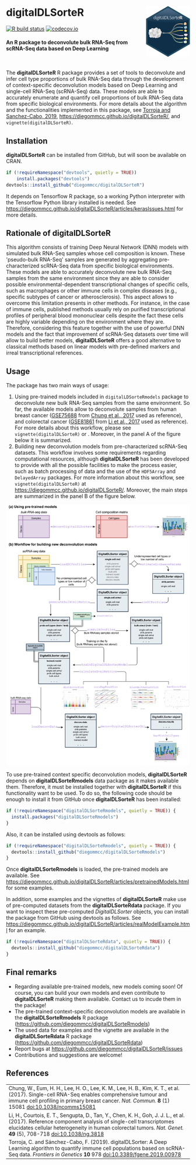 # **digitalDLSorteR** <img src="man/figures/logo.png" align="right" width="120"/>

[![R build status](https://github.com/diegommcc/digitalDLsorteR/workflows/R-CMD-check-bioc/badge.svg)](https://github.com/diegommcc/digitalDLsorteR/actions) 
[![codecov.io](https://codecov.io/github/diegommcc/digitalDLSorteR/coverage.svg?branch=master)](https://app.codecov.io/gh/diegommcc/digitalDLSorteR)


<div style="text-align:left">
<span>
<h4>An R package to deconvolute bulk RNA-Seq from scRNA-Seq data based on Deep Learning</h4></span>
</div>

<br>

The **digitalDLSorteR** R package provides a set of tools to deconvolute and infer cell type proportions of bulk RNA-Seq data through the development of context-specific deconvolution models based on Deep Learning and single-cell RNA-Seq (scRNA-Seq) data. These models are able to accurately enumerate and quantify cell proportions of bulk RNA-Seq data from specific biological environments. For more details about the algorithm and the functionalities implemented in this package, see [Torroja and Sanchez-Cabo, 2019](https://www.frontiersin.org/articles/10.3389/fgene.2019.00978/full), <https://diegommcc.github.io/digitalDLSorteR/>, and `vignette(digitalDLSorteR)`.

## Installation

**digitalDLSorteR** can be installed from GitHub, but will soon be available on CRAN.

```r
if (!requireNamespace("devtools", quietly = TRUE))
    install.packages("devtools")
devtools::install_github("diegommcc/digitalDLSorteR")
```

It depends on Tensorflow R package, so a working Python interpreter with the Tensorflow Python library installed is needed. See <https://diegommcc.github.io/digitalDLSorteR/articles/kerasIssues.html> for more details.


## Rationale of **digitalDLSorteR**

This algorithm consists of training Deep Neural Network (DNN) models with simulated bulk RNA-Seq samples whose cell composition is known. These 'pseudo-bulk RNA-Seq' samples are generated by aggregating pre-characterized scRNA-Seq data from specific biological environments. These models are able to accurately deconvolute new bulk RNA-Seq samples from the same environment since they are able to consider possible environmental-dependent transcriptional changes of specific cells, such as macrophages or other immune cells in complex diseases (e.g., specific subtypes of cancer or atherosclerosis). This aspect allows to overcome this limitation presents in other methods. For instance, in the case of immune cells, published methods usually rely on purified transcriptional profiles of peripheral blood mononuclear cells despite the fact these cells are highly variable depending on the environment where they are. Therefore, considering this feature together with the use of powerful DNN models and the fact that improvement of scRNA-Seq datasets over time will allow to build better models, **digitalDLSorteR** offers a good alternative to classical methods based on linear models with pre-defined markers and irreal transcriptional references.

## Usage

The package has two main ways of usage:

1. Using pre-trained models included in `digitalLDSorteRmodels` package to deconvolute new bulk RNA-Seq samples from the same environment. So far, the available models allow to deconvolute samples from human breast cancer ([GSE75688](https://www.ncbi.nlm.nih.gov/geo/query/acc.cgi?acc=GSE75688) from [Chung et al., 2017](https://www.nature.com/articles/ncomms15081) used as reference), and colorectal cancer ([GSE81861](https://www.ncbi.nlm.nih.gov/geo/query/acc.cgi?acc=GSE81861) from [Li et al., 2017](https://www.nature.com/articles/ng.3818) used as reference). For more details about this workflow, please see `vignette(digitalDLSorteR)` or . Moreover, in the panel A of the figure below it is summarized.
2. Building new deconvolution models from pre-characterized scRNA-Seq datasets. This workflow involves some requirements regarding computational resources, although **digitalDLSorteR** has been developed to provide with all the possible facilities to make the process easier, such as batch processing of data and the use of the `HDF5Array` and `DelayedArray` packages. For more information about this workflow, see `vignette(digitalDLSorteR)` at <https://diegommcc.github.io/digitalDLSorteR/>. Moreover, the main steps are summarized in the panel B of the figure below.

<img src="man/figures/workflow_readme.png"/>

To use pre-trained context specific deconvolution models, **digitalDLSorteR** depends on **digitalDLSorteRmodels** data package as it makes available them. Therefore, it must be installed together with **digitalDLSorteR** if this functionality want to be used. To do so, the following code should be enough to install it from GitHub once **digitalDLSorteR** has been installed:

```r
if (!requireNamespace("digitalDLSorteRmodels", quietly = TRUE)) {
  install.packages("digitalDLSorteRmodels")
}
```

Also, it can be installed using devtools as follows:

```r
if (!requireNamespace("digitalDLSorteRmodels", quietly = TRUE)) {
  devtools::install_github("diegommcc/digitalDLSorteRmodels")
}
```

Once **digitalDLSorteRmodels** is loaded, the pre-trained models are available. See <https://diegommcc.github.io/digitalDLSorteR/articles/pretrainedModels.html> for some examples.

In addition, some examples and the vignettes of **digitalDLSorteR** make use of pre-computed datasets from the **digitalDLSorteRdata** package. If you want to inspect these pre-computed _DigitalDLSorter_ objects, you can install the package from GitHub using devtools as follows. See <https://diegommcc.github.io/digitalDLSorteR/articles/realModelExample.html> for an example.

```r
if (!requireNamespace("digitalDLSorteRdata", quietly = TRUE)) {
  devtools::install_github("diegommcc/digitalDLSorteRdata")
}
```

## Final remarks

* Regarding available pre-trained models, new models coming soon! Of course, you can build your own models and even contribute to **digitalDLSorteR** making them available. Contact us to incude them in the package!
* The pre-trained context-specific deconvolution models are available in the **digitalDLSorteRmodels** R package (<https://github.com/diegommcc/digitalDLSorteRmodels>)
* The used data for examples and the vignette are available in the **digitalDLSorteRdata** R package (<https://github.com/diegommcc/digitalDLSorteRdata>)
* Report bugs at <https://github.com/diegommcc/digitalDLSorteR/issues>
* Contributions and suggestions are welcome!

## References

<table>
  <tr><td>Chung, W., Eum, H. H., Lee, H. O., Lee, K. M., Lee, H. B., Kim, K. T., et al. (2017). Single-cell RNA-Seq enables comprehensive tumour and immune cell profiling in primary breast cancer.
  <i>Nat. Commun.</i>
  <b>8</b> (1) 15081
  <a href='https://doi.org/10.1038/ncomms15081'>doi:10.1038/ncomms15081</a>
  </td></tr>

  <tr><td>Li, H., Courtois, E. T., Sengupta, D., Tan, Y., Chen, K. H., Goh, J. J. L., et al. (2017). Reference component analysis of single-cell transcriptomes elucidates cellular heterogeneity in human colorectal tumors.
  <i>Nat. Genet.</i>
  <b>49</b> (5), 708-718
  <a href='https://doi.org/10.1038/ng.3818'>doi:10.1038/ng.3818</a>
  </td></tr>

  <tr><td>Torroja, C. and Sánchez-Cabo, F. (2019). digitalDLSorter: A Deep Learning algorithm to quantify immune cell populations based on scRNA-Seq data.
  <i>Frontiers in Genetics</i>
  <b>10</b> 978
  <a href='https://doi.org/10.3389/fgene.2019.00978'>doi:10.3389/fgene.2019.00978</a>
  </td></tr>
</table>
